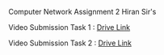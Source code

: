 Computer Network Assignment 2 Hiran Sir's 

Video Submission Task 1 : [Drive Link](https://drive.google.com/file/d/1QDYOz8hgF3atQe_BdeDpeIS2D9NLXMs1/view?usp=sharing)

Video Submission Task 2 : [Drive Link](https://drive.google.com/file/d/1rIKVIEUeJoqQP0qmg5AVzdGED3q5b7Um/view?usp=sharing)